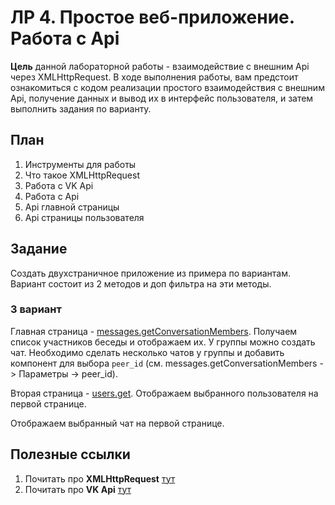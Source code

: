 # ЛР 4. Простое веб-приложение. Работа с Api

**Цель** данной лабораторной работы - взаимодействие с внешним Api через XMLHttpRequest. В ходе выполнения работы, вам предстоит ознакомиться с кодом реализации простого взаимодействия с внешним Api, получение данных и вывод их в интерфейс пользователя, и затем выполнить задания по варианту.

## План

1. Инструменты для работы
2. Что такое XMLHttpRequest
3. Работа с VK Api
4. Работа с Api
5. Api главной страницы
6. Api страницы пользователя

## Задание

Создать двухстраничное приложение из примера по вариантам.
Вариант состоит из 2 методов и доп фильтра на эти методы.

### 3 вариант

Главная страница - [messages.getConversationMembers](https://dev.vk.com/method/messages.getConversationMembers).
Получаем список участников беседы и отображаем их.
У группы можно создать чат.
Необходимо сделать несколько чатов у группы и добавить компонент для выбора `peer_id` (см. messages.getConversationMembers -> Параметры -> peer_id).

Вторая страница - [users.get](https://dev.vk.com/method/users.get).
Отображаем выбранного пользователя на первой странице.

Отображаем выбранный чат на первой странице.

## Полезные ссылки

1. Почитать про **XMLHttpRequest** [тут][xml]
2. Почитать про **VK Api** [тут][vk-api]

[vs-code]: https://code.visualstudio.com
[vs-code-live-server]: https://marketplace.visualstudio.com/items?itemName=ritwickdey.LiveServer
[node-install]: https://nodejs.org/en/download
[xml]: https://learn.javascript.ru/xmlhttprequest
[vk-api]: https://dev.vk.com/reference
[vk-api-group-key]: https://dev.vk.com/api/access-token/getting-started#Ключ%20доступа%20сообщества
[vk-api-create-group]: https://vk.com/groups?w=groups_create
[cors-unblock]: https://chrome.google.com/webstore/detail/cors-unblock/lfhmikememgdcahcdlaciloancbhjino/related